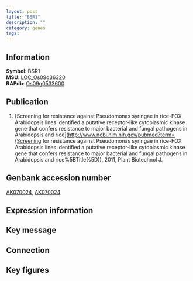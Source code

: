 ```yaml
---
layout: post
title: "BSR1"
description: ""
category: genes
tags: 
---
```


## Information
__Symbol__: BSR1  
__MSU__: [LOC_Os09g36320](http://rice.plantbiology.msu.edu/cgi-bin/ORF_infopage.cgi?orf=LOC_Os09g36320)  
__RAPdb__: [Os09g0533600](http://rapdb.dna.affrc.go.jp/viewer/gbrowse_details/irgsp1?name=Os09g0533600)  

## Publication
1. [Screening for resistance against Pseudomonas syringae in rice-FOX Arabidopsis lines identified a putative receptor-like cytoplasmic kinase gene that confers resistance to major bacterial and fungal pathogens in Arabidopsis and rice](http://www.ncbi.nlm.nih.gov/pubmed?term=(Screening for resistance against Pseudomonas syringae in rice-FOX Arabidopsis lines identified a putative receptor-like cytoplasmic kinase gene that confers resistance to major bacterial and fungal pathogens in Arabidopsis and rice%5BTitle%5D)), 2011, Plant Biotechnol J.

## Genbank accession number
[AK070024](http://www.ncbi.nlm.nih.gov/nuccore/AK070024), [AK070024](http://www.ncbi.nlm.nih.gov/nuccore/AK070024)

## Expression information

## Key message

## Connection

## Key figures



